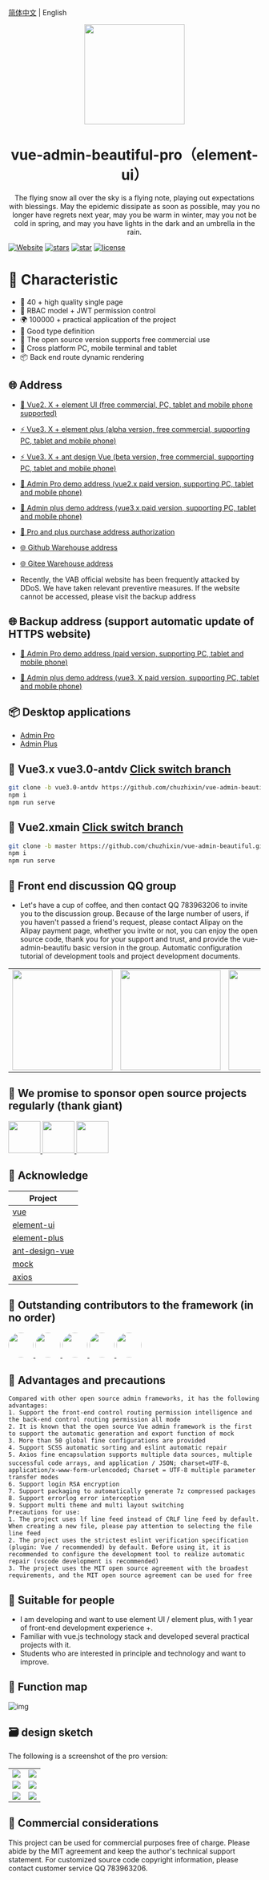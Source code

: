 [简体中文](./) | English

<div align="center"><img width="200" src="https://gitee.com/chu1204505056/image/raw/master/logo/vab.svg"/>
<h1> vue-admin-beautiful-pro（element-ui） </h1>
<p>The flying snow all over the sky is a flying note, playing out expectations with blessings. May the epidemic dissipate as soon as possible, may you no longer have regrets next year, may you be warm in winter, may you not be cold in spring, and may you have lights in the dark and an umbrella in the rain.
</p>
</div>

[![Website](<https://img.shields.io/badge/ good luck - vue admin beautiful -blue?style=flat-square>)](https://vue-admin-beautiful.com)
[![stars](https://img.shields.io/github/stars/chuzhixin/vue-admin-beautiful?style=flat-square&logo=GitHub)](https://github.com/chuzhixin/vue-admin-beautiful)
[![star](https://gitee.com/chu1204505056/vue-admin-beautiful/badge/star.svg?theme=gray)](https://gitee.com/chu1204505056/vue-admin-beautiful)
[![license](https://img.shields.io/github/license/chuzhixin/vue-admin-beautiful?style=flat-square)](https://en.wikipedia.org/wiki/MIT_License)

# 🎉 Characteristic

- 💪 40 + high quality single page
- 💅 RBAC model + JWT permission control
- 🌍 100000 + practical application of the project
- 👏 Good type definition
- 🥳 The open source version supports free commercial use
- 🚀 Cross platform PC, mobile terminal and tablet
- 📦 Back end route dynamic rendering

## 🌐 Address

- [🎉 Vue2. X + element UI (free commercial, PC, tablet and mobile phone supported)](https://vue-admin-beautiful.com/vue-admin-beautiful-element/?hmsr=github&hmpl=&hmcu=&hmkw=&hmci=)

- [⚡️ Vue3. X + element plus (alpha version, free commercial, supporting PC, tablet and mobile phone)](https://vue-admin-beautiful.com/vue-admin-beautiful-element-plus/?hmsr=github&hmpl=&hmcu=&hmkw=&hmci=)

- [⚡️ Vue3. X + ant design Vue (beta version, free commercial, supporting PC, tablet and mobile phone)](https://vue-admin-beautiful.com/vue-admin-beautiful-antdv/?hmsr=github&hmpl=&hmcu=&hmkw=&hmci=)

- [🚀 Admin Pro demo address (vue2.x paid version, supporting PC, tablet and mobile phone)](https://vue-admin-beautiful.com/admin-pro/?hmsr=github&hmpl=&hmcu=&hmkw=&hmci=)

- [🚀 Admin plus demo address (vue3.x paid version, supporting PC, tablet and mobile phone)](https://vue-admin-beautiful.com/admin-plus/?hmsr=github&hmpl=&hmcu=&hmkw=&hmci=)

- [📌 Pro and plus purchase address authorization](https://vue-admin-beautiful.com/authorization/)

- [🌐 Github Warehouse address](https://github.com/chuzhixin/vue-admin-beautiful?utm_source=gold_browser_extension)

- [🌐 Gitee Warehouse address](https://gitee.com/chu1204505056/vue-admin-beautiful?_from=gitee_search)

- Recently, the VAB official website has been frequently attacked by DDoS. We have taken relevant preventive measures. If the website cannot be accessed, please visit the backup address

## 🌐 Backup address (support automatic update of HTTPS website)

- [🚀 Admin Pro demo address (paid version, supporting PC, tablet and mobile phone)](https://chu1204505056.gitee.io/admin-pro/?hmsr=github&hmpl=&hmcu=&hmkw=&hmci=)

- [🚀 Admin plus demo address (vue3. X paid version, supporting PC, tablet and mobile phone)](https://chu1204505056.gitee.io/admin-plus/?hmsr=github&hmpl=&hmcu=&hmkw=&hmci=)

## 📦️ Desktop applications

- [Admin Pro](https://gitee.com/chu1204505056/microsoft-store/raw/master/AdminPlus.zip)
- [Admin Plus](https://gitee.com/chu1204505056/microsoft-store/raw/master/AdminPlus.zip)

## 🌱 Vue3.x vue3.0-antdv [Click switch branch](https://github.com/chuzhixin/vue-admin-beautiful-pro/tree/vue3.0-antdv)

```bash
git clone -b vue3.0-antdv https://github.com/chuzhixin/vue-admin-beautiful.git
npm i
npm run serve
```

## 🌱 Vue2.xmain [Click switch branch](https://github.com/chuzhixin/vue-admin-beautiful-pro/tree/master)

```bash
git clone -b master https://github.com/chuzhixin/vue-admin-beautiful.git
npm i
npm run serve
```

## 🍻 Front end discussion QQ group

- Let's have a cup of coffee, and then contact QQ 783963206 to invite you to the discussion group. Because of the large number of users, if you haven't passed a friend's request, please contact Alipay on the Alipay payment page, whether you invite or not, you can enjoy the open source code, thank you for your support and trust, and provide the vue-admin-beautifu basic version in the group. Automatic configuration tutorial of development tools and project development documents.

<table>
<tr>
<!-- <td>
<img width="200px" src="https://gitee.com/chu1204505056/image/raw/master/qq_group/hbm.jpg">
</td> -->
<td>
<img width="200px" src="https://gitee.com/chu1204505056/image/raw/master/zfb_kf.jpg">
</td>
<td>
<img width="200px" src="https://gitee.com/chu1204505056/image/raw/master/qq_group/vab-2.jpg">
</td>
<td>
<img width="200px" src="https://gitee.com/chu1204505056/image/raw/master/qq_group/vab-3.jpg">
</td>
</tr>
</table>

## 🙈 We promise to sponsor open source projects regularly (thank giant)

<a title="vue" href="https://cn.vuejs.org/" target="_blank">
<img width="64px" src="https://gitee.com/chu1204505056/image/raw/master/vue.png"/>
</a>

<a title="ant-design-vue" href="https://github.com/vueComponent/ant-design-vue#backers" target="_blank">
<img width="64px" src="https://gitee.com/chu1204505056/image/raw/master/antdv.svg"/>
</a>

<a title="element-plus" href="https://opencollective.com/element-plus" target="_blank">
<img width="64px" src="https://gitee.com/chu1204505056/image/raw/master/element-plus.png"/>
</a>

## 🎨 Acknowledge

| Project                                                          |
| ---------------------------------------------------------------- |
| [vue](https://github.com/vuejs/vue)                              |
| [element-ui](https://github.com/ElemeFE/element)                 |
| [element-plus](https://github.com/element-plus/element-plus)     |
| [ant-design-vue](https://github.com/vueComponent/ant-design-vue) |
| [mock](https://github.com/nuysoft/Mock)                          |
| [axios](https://github.com/axios/axios)                          |

## 👷 Outstanding contributors to the framework (in no order)

<a href="https://github.com/buuing" target="_blank">
<img width="50px" style="border-radius:999px" src="https://avatars.githubusercontent.com/u/36689704?s=50"/>
</a>
<a href="https://github.com/hipi" target="_blank">
<img width="50px" style="border-radius:999px" src="https://avatars.githubusercontent.com/u/22478003?s=50"/>
</a>
<a href="https://github.com/fwfmiao" target="_blank">
<img width="50px" style="border-radius:999px" src="https://avatars.githubusercontent.com/u/29328241?s=50"/>
</a>
<a href="https://github.com/hdtopku" target="_blank">
<img width="50px" style="border-radius:999px" src="https://avatars.githubusercontent.com/u/14859466?s=50"/>
</a>
<a href="https://github.com/shaonialife" target="_blank">
<img width="50px" style="border-radius:999px" src="https://avatars.githubusercontent.com/u/16135960?s=50"/>
</a>

## 📌 Advantages and precautions

```
Compared with other open source admin frameworks, it has the following advantages:
1. Support the front-end control routing permission intelligence and the back-end control routing permission all mode
2. It is known that the open source Vue admin framework is the first to support the automatic generation and export function of mock
3. More than 50 global fine configurations are provided
4. Support SCSS automatic sorting and eslint automatic repair
5. Axios fine encapsulation supports multiple data sources, multiple successful code arrays, and application / JSON; charset=UTF-8、application/x-www-form-urlencoded; Charset = UTF-8 multiple parameter transfer modes
6. Support login RSA encryption
7. Support packaging to automatically generate 7z compressed packages
8. Support errorlog error interception
9. Support multi theme and multi layout switching
Precautions for use:
1. The project uses lf line feed instead of CRLF line feed by default. When creating a new file, please pay attention to selecting the file line feed
2. The project uses the strictest eslint verification specification (plugin: Vue / recommended) by default. Before using it, it is recommended to configure the development tool to realize automatic repair (vscode development is recommended)
3. The project uses the MIT open source agreement with the broadest requirements, and the MIT open source agreement can be used for free

```

## 💚 Suitable for people

- I am developing and want to use element UI / element plus, with 1 year of front-end development experience +.
- Familiar with vue.js technology stack and developed several practical projects with it.
- Students who are interested in principle and technology and want to improve.

## 🎉 Function map

![img](https://gitee.com/chu1204505056/image/raw/master/vip/flow.drawio.png)

## 🗃️ design sketch

The following is a screenshot of the pro version:

<table>
<tr>
<td>
<img src="https://gitee.com/chu1204505056/image/raw/master/2.png">
</td>
<td>
<img src="https://gitee.com/chu1204505056/image/raw/master/6.png">
</td>
</tr>
<tr>
<td>
<img src="https://gitee.com/chu1204505056/image/raw/master/8.png">
</td>
<td>
<img src="https://gitee.com/chu1204505056/image/raw/master/9.png">
</td>
</tr>
<tr>
<td>
<img src="https://gitee.com/chu1204505056/image/raw/master/3.png">
</td>
<td>
<img src="https://gitee.com/chu1204505056/image/raw/master/5.png">
</td>
</tr>
</table>

## 📄 Commercial considerations

This project can be used for commercial purposes free of charge. Please abide by the MIT agreement and keep the author's technical support statement. For customized source code copyright information, please contact customer service QQ 783963206.

<!-- ## 严正声明

近期发现不少游手好闲之人有组织有预谋的利用码云、知乎、掘金等网站可用国外非法网站提供的匿名手机号注册的账号 bug 冒充 vab 去攻击 vue-element-admin，iview-admin，若依，d2-admin，ant-design-vue 的行为，恶意制造对立，试图让其他开源作者卷入其中，对各位开源作者造成的影响我们深表歉意，我们欢迎 vab 的用户去体验其他更优秀的框架，vue-admin-beautiful 走到今天实属不易，被人冒充，被人发帖诋毁，被人故意发布错误言论假装发帖表扬实则为我们招骂，无意动任何人的奶酪，从 2020 年至今坚持全职维护已过一年时间，说实在的我们靠技术生存并不丢人吧，一年来感谢 vab 的用户对我们不离不弃，也希望大家越来越好，加油！ -->

